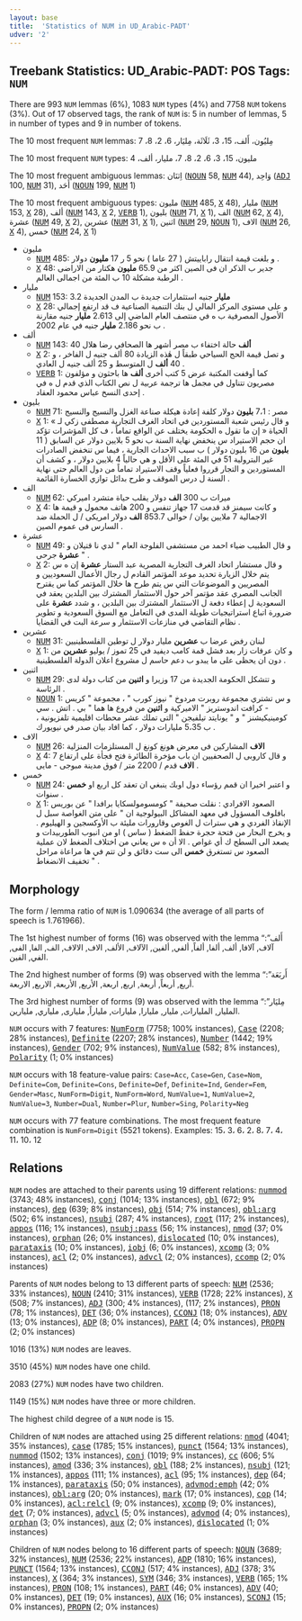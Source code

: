```yaml
---
layout: base
title:  'Statistics of NUM in UD_Arabic-PADT'
udver: '2'
---
```


## Treebank Statistics: UD_Arabic-PADT: POS Tags: `NUM`

There are 993 `NUM` lemmas (6%), 1083 `NUM` types (4%) and 7758 `NUM` tokens (3%).
Out of 17 observed tags, the rank of `NUM` is: 5 in number of lemmas, 5 in number of types and 9 in number of tokens.

The 10 most frequent `NUM` lemmas: مِليُون، أَلف، 15، 3، ثَلَاثَة، مِليَار، 6، 2، 8، 7

The 10 most frequent `NUM` types:  مليون، 15، 3، 6، 2، 8، 7، مليار، ألف، 4

The 10 most frequent ambiguous lemmas: اِثنَان (<tt><a href="ar_padt-pos-NOUN.html">NOUN</a></tt> 58, <tt><a href="ar_padt-pos-NUM.html">NUM</a></tt> 44), وَاحِد (<tt><a href="ar_padt-pos-ADJ.html">ADJ</a></tt> 100, <tt><a href="ar_padt-pos-NUM.html">NUM</a></tt> 31), أَحَد (<tt><a href="ar_padt-pos-NOUN.html">NOUN</a></tt> 199, <tt><a href="ar_padt-pos-NUM.html">NUM</a></tt> 1)

The 10 most frequent ambiguous types:  مليون (<tt><a href="ar_padt-pos-NUM.html">NUM</a></tt> 485, <tt><a href="ar_padt-pos-X.html">X</a></tt> 48), مليار (<tt><a href="ar_padt-pos-NUM.html">NUM</a></tt> 153, <tt><a href="ar_padt-pos-X.html">X</a></tt> 28), ألف (<tt><a href="ar_padt-pos-NUM.html">NUM</a></tt> 143, <tt><a href="ar_padt-pos-X.html">X</a></tt> 2, <tt><a href="ar_padt-pos-VERB.html">VERB</a></tt> 1), بليون (<tt><a href="ar_padt-pos-NUM.html">NUM</a></tt> 71, <tt><a href="ar_padt-pos-X.html">X</a></tt> 1), الف (<tt><a href="ar_padt-pos-NUM.html">NUM</a></tt> 62, <tt><a href="ar_padt-pos-X.html">X</a></tt> 4), عشرة (<tt><a href="ar_padt-pos-NUM.html">NUM</a></tt> 49, <tt><a href="ar_padt-pos-X.html">X</a></tt> 2), عشرين (<tt><a href="ar_padt-pos-NUM.html">NUM</a></tt> 31, <tt><a href="ar_padt-pos-X.html">X</a></tt> 1), اثنين (<tt><a href="ar_padt-pos-NUM.html">NUM</a></tt> 29, <tt><a href="ar_padt-pos-NOUN.html">NOUN</a></tt> 1), الاف (<tt><a href="ar_padt-pos-NUM.html">NUM</a></tt> 26, <tt><a href="ar_padt-pos-X.html">X</a></tt> 4), خمس (<tt><a href="ar_padt-pos-NUM.html">NUM</a></tt> 24, <tt><a href="ar_padt-pos-X.html">X</a></tt> 1)


* مليون
  * <tt><a href="ar_padt-pos-NUM.html">NUM</a></tt> 485: و بلغت قيمة انتقال راباييتش ( 27 عاما ) نحو 5 ر 17 <b>مليون</b> دولار .
  * <tt><a href="ar_padt-pos-X.html">X</a></tt> 48: جدير ب الذكر ان فى الصين اكثر من 65.9 <b>مليون</b> هكتار من الاراضى الرطبة مشكلة 10 ب المئة من اجمالى العالم .
* مليار
  * <tt><a href="ar_padt-pos-NUM.html">NUM</a></tt> 153: 3.2 <b>مليار</b> جنيه استثمارات جديدة ب المدن الجديدة
  * <tt><a href="ar_padt-pos-X.html">X</a></tt> 28: و على مستوى المركز المالي ل بنك التنمية الصناعية ف قد ارتفع إجمالي الأصول المصرفية ب ه في منتصف العام الماضي إلى 2.613 <b>مليار</b> جنيه مقارنة ب نحو 2.186 <b>مليار</b> جنيه في عام 2002 .
* ألف
  * <tt><a href="ar_padt-pos-NUM.html">NUM</a></tt> 143: 40 <b>ألف</b> حالة اختفاء ب مصر أشهر ها الصحافي رضا هلال
  * <tt><a href="ar_padt-pos-X.html">X</a></tt> 2: و تصل قيمة الحج السياحي طبقاً ل هٰذه الزيادة 80 ألف جنيه ل الفاخر ، و 40 <b>ألف</b> ل المتوسط و 25 ألف جنيه ل العادي .
  * <tt><a href="ar_padt-pos-VERB.html">VERB</a></tt> 1: كما أوقفت المكتبة عرض 5 كتب أخرى <b>ألف</b> ها باحثون و مؤلفون مصريون تتناول في مجمل ها ترجمة عربية ل نص الكتاب الذي قدم ل ه في إحدى النسخ عباس محمود العقاد .
* بليون
  * <tt><a href="ar_padt-pos-NUM.html">NUM</a></tt> 71: مصر : 7،1 <b>بليون</b> دولار كلفة إعادة هيكلة صناعة الغزل والنسيج والنسيج
  * <tt><a href="ar_padt-pos-X.html">X</a></tt> 1: و قال رئيس شعبة المستوردين في اتحاد الغرف التجارية مصطفى زكي لـ » الحياة « إن ما تقول ه الحكومة يختلف عن الواقع تماماً ، ف كل المؤشرات تؤكد ان حجم الاستيراد س ينخفض نهاية السنة ب نحو 5 بلايين دولار عن السابق ( 11 <b>بليون</b> من 16 بليون دولار ) ب سبب الاحداث الجارية ، فيما س تنخفض الصادرات غير البترولية 51 في المئة على الأقل و هي حالياً 4 بلايين دولار ، و كشف أن المستوردين و التجار قرروا فعلياً وقف الاستيراد تماماً من دول العالم حتى نهاية السنة ل درس الموقف و طرح بدائل توازي الخسارة القائمة .
* الف
  * <tt><a href="ar_padt-pos-NUM.html">NUM</a></tt> 62: ميراث ب 300 <b>الف</b> دولار يقلب حياة متشرد اميركي
  * <tt><a href="ar_padt-pos-X.html">X</a></tt> 4: و كانت سيمنز قد قدمت 17 جهاز تنفس و 200 هاتف محمول و قيمة ها الاجمالية 7 ملايين يوان / حوالى 853.7 <b>الف</b> دولار امريكى / ل الحملة ضد السارس فى عموم الصين .
* عشرة
  * <tt><a href="ar_padt-pos-NUM.html">NUM</a></tt> 49: و قال الطبيب ضياء احمد من مستشفى الفلوجة العام " لدي نا قتيلان و <b>عشرة</b> جرحى " .
  * <tt><a href="ar_padt-pos-X.html">X</a></tt> 2: و قال مستشار اتحاد الغرف التجارية المصرية عبد الستار <b>عشرة</b> إن ه س يتم خلال الزيارة تحديد موعد المؤتمر القادم ل رجال الأعمال السعوديين و المصريين و الموضوعات التي س يتم طرح ها خلال المؤتمر كما س يقترح الجانب المصري عقد مؤتمر آخر حول الاستثمار المشترك بين البلدين يعقد في السعودية ل إعطاء دفعة ل الاستثمار المشترك بين البلدين ، و شدد <b>عشرة</b> على ضرورة اتباع استراتيجيات طويلة المدى في التعامل مع السوق السعودية و تطوير نظام التقاضي في منازعات الاستثمار و سرعة البت في القضايا .
* عشرين
  * <tt><a href="ar_padt-pos-NUM.html">NUM</a></tt> 31: لبنان رفض عرضا ب <b>عشرين</b> مليار دولار ل توطين الفلسطينيين
  * <tt><a href="ar_padt-pos-X.html">X</a></tt> 1: و كان عرفات زار بعد فشل قمة كامب ديفيد في 25 تموز / يوليو <b>عشرين</b> من دون ان يحظى على ما يبدو ب دعم حاسم ل مشروع اعلان الدولة الفلسطينية .
* اثنين
  * <tt><a href="ar_padt-pos-NUM.html">NUM</a></tt> 29: و تتشكل الحكومة الجديدة من 17 وزيرا و <b>اثنين</b> من كتاب دولة لدى الرئاسة .
  * <tt><a href="ar_padt-pos-NOUN.html">NOUN</a></tt> 1: و س تشتري مجموعة روبرت مردوخ " نيوز كورب " ، مجموعة " كريس - كرافت اندوستريز " الاميركية و <b>اثنين</b> من فروع ها هما " بي . اتش . سي كومينيكيشنز " و " يونايتد تيلفيجن " التى تملك عشر محطات اقليمية تلفزيونية ، ب 5،35 مليارات دولار ، كما افاد بيان صدر في نيويورك .
* الاف
  * <tt><a href="ar_padt-pos-NUM.html">NUM</a></tt> 26: <b>الاف</b> المشاركين فى معرض هونغ كونغ ل المستلزمات المنزلية
  * <tt><a href="ar_padt-pos-X.html">X</a></tt> 4: و قال كاروبى ل الصحفيين ان باب مؤخرة الطائرة فتح فجأة على ارتفاع 7 <b>الاف</b> قدم / 2200 متر / فوق مدينة مبوجى - مايى .
* خمس
  * <tt><a href="ar_padt-pos-NUM.html">NUM</a></tt> 24: و اعتبر اخيرا ان قمم رؤساء دول اوبك ينبغي ان تعقد كل اربع او <b>خمس</b> سنوات .
  * <tt><a href="ar_padt-pos-X.html">X</a></tt> 1: الصعود الافرادي : نقلت صحيفة " كومسومولسكايا برافدا " عن بوريس بافلوف المسؤول في معهد المشاكل البيولوجية ان " على متن الغواصة سبل ل الإنقاذ الفردي و هي سترات ل الغوص وقارورات مليئة ب الأوكسجين و الهيليوم . و يخرج البحار من فتحة حجرة حفظ الضغط ( ساس ) او من انبوب الطوربيدات و يصعد الى السطح ك أي غواص . الا أن ه س يعاني من اختلاف الضغط لان عملية الصعود س تستغرق <b>خمس</b> الى ست دقائق و لن تتم في ها مراعاة مراحل تخفيف الانضغاط " .

## Morphology

The form / lemma ratio of `NUM` is 1.090634 (the average of all parts of speech is 1.761966).

The 1st highest number of forms (16) was observed with the lemma “أَلف”: آلاف, آلافا, ألف, ألفا, ألفاً, ألفي, ألفين, الآلاف, الألف, الاف, الالاف, الف, الفا, الفى, الفي, الفين.

The 2nd highest number of forms (9) was observed with the lemma “أَربَعَة”: أربع, أربعاً, أربعة, اربع, اربعة, الأربع, الأربعة, الاربع, الاربعة.

The 3rd highest number of forms (9) was observed with the lemma “مِليَار”: المليار, المليارات, مليار, مليارا, مليارات, ملياراً, مليارى, ملياري, مليارين.

`NUM` occurs with 7 features: <tt><a href="ar_padt-feat-NumForm.html">NumForm</a></tt> (7758; 100% instances), <tt><a href="ar_padt-feat-Case.html">Case</a></tt> (2208; 28% instances), <tt><a href="ar_padt-feat-Definite.html">Definite</a></tt> (2207; 28% instances), <tt><a href="ar_padt-feat-Number.html">Number</a></tt> (1442; 19% instances), <tt><a href="ar_padt-feat-Gender.html">Gender</a></tt> (702; 9% instances), <tt><a href="ar_padt-feat-NumValue.html">NumValue</a></tt> (582; 8% instances), <tt><a href="ar_padt-feat-Polarity.html">Polarity</a></tt> (1; 0% instances)

`NUM` occurs with 18 feature-value pairs: `Case=Acc`, `Case=Gen`, `Case=Nom`, `Definite=Com`, `Definite=Cons`, `Definite=Def`, `Definite=Ind`, `Gender=Fem`, `Gender=Masc`, `NumForm=Digit`, `NumForm=Word`, `NumValue=1`, `NumValue=2`, `NumValue=3`, `Number=Dual`, `Number=Plur`, `Number=Sing`, `Polarity=Neg`

`NUM` occurs with 77 feature combinations.
The most frequent feature combination is `NumForm=Digit` (5521 tokens).
Examples: 15، 3، 6، 2، 8، 7، 4، 11، 10، 12


## Relations

`NUM` nodes are attached to their parents using 19 different relations: <tt><a href="ar_padt-dep-nummod.html">nummod</a></tt> (3743; 48% instances), <tt><a href="ar_padt-dep-conj.html">conj</a></tt> (1014; 13% instances), <tt><a href="ar_padt-dep-obl.html">obl</a></tt> (672; 9% instances), <tt><a href="ar_padt-dep-dep.html">dep</a></tt> (639; 8% instances), <tt><a href="ar_padt-dep-obj.html">obj</a></tt> (514; 7% instances), <tt><a href="ar_padt-dep-obl-arg.html">obl:arg</a></tt> (502; 6% instances), <tt><a href="ar_padt-dep-nsubj.html">nsubj</a></tt> (287; 4% instances), <tt><a href="ar_padt-dep-root.html">root</a></tt> (117; 2% instances), <tt><a href="ar_padt-dep-appos.html">appos</a></tt> (116; 1% instances), <tt><a href="ar_padt-dep-nsubj-pass.html">nsubj:pass</a></tt> (56; 1% instances), <tt><a href="ar_padt-dep-nmod.html">nmod</a></tt> (37; 0% instances), <tt><a href="ar_padt-dep-orphan.html">orphan</a></tt> (26; 0% instances), <tt><a href="ar_padt-dep-dislocated.html">dislocated</a></tt> (10; 0% instances), <tt><a href="ar_padt-dep-parataxis.html">parataxis</a></tt> (10; 0% instances), <tt><a href="ar_padt-dep-iobj.html">iobj</a></tt> (6; 0% instances), <tt><a href="ar_padt-dep-xcomp.html">xcomp</a></tt> (3; 0% instances), <tt><a href="ar_padt-dep-acl.html">acl</a></tt> (2; 0% instances), <tt><a href="ar_padt-dep-advcl.html">advcl</a></tt> (2; 0% instances), <tt><a href="ar_padt-dep-ccomp.html">ccomp</a></tt> (2; 0% instances)

Parents of `NUM` nodes belong to 13 different parts of speech: <tt><a href="ar_padt-pos-NUM.html">NUM</a></tt> (2536; 33% instances), <tt><a href="ar_padt-pos-NOUN.html">NOUN</a></tt> (2410; 31% instances), <tt><a href="ar_padt-pos-VERB.html">VERB</a></tt> (1728; 22% instances), <tt><a href="ar_padt-pos-X.html">X</a></tt> (508; 7% instances), <tt><a href="ar_padt-pos-ADJ.html">ADJ</a></tt> (300; 4% instances),  (117; 2% instances), <tt><a href="ar_padt-pos-PRON.html">PRON</a></tt> (78; 1% instances), <tt><a href="ar_padt-pos-DET.html">DET</a></tt> (36; 0% instances), <tt><a href="ar_padt-pos-CCONJ.html">CCONJ</a></tt> (18; 0% instances), <tt><a href="ar_padt-pos-ADV.html">ADV</a></tt> (13; 0% instances), <tt><a href="ar_padt-pos-ADP.html">ADP</a></tt> (8; 0% instances), <tt><a href="ar_padt-pos-PART.html">PART</a></tt> (4; 0% instances), <tt><a href="ar_padt-pos-PROPN.html">PROPN</a></tt> (2; 0% instances)

1016 (13%) `NUM` nodes are leaves.

3510 (45%) `NUM` nodes have one child.

2083 (27%) `NUM` nodes have two children.

1149 (15%) `NUM` nodes have three or more children.

The highest child degree of a `NUM` node is 15.

Children of `NUM` nodes are attached using 25 different relations: <tt><a href="ar_padt-dep-nmod.html">nmod</a></tt> (4041; 35% instances), <tt><a href="ar_padt-dep-case.html">case</a></tt> (1785; 15% instances), <tt><a href="ar_padt-dep-punct.html">punct</a></tt> (1564; 13% instances), <tt><a href="ar_padt-dep-nummod.html">nummod</a></tt> (1502; 13% instances), <tt><a href="ar_padt-dep-conj.html">conj</a></tt> (1019; 9% instances), <tt><a href="ar_padt-dep-cc.html">cc</a></tt> (606; 5% instances), <tt><a href="ar_padt-dep-amod.html">amod</a></tt> (336; 3% instances), <tt><a href="ar_padt-dep-obl.html">obl</a></tt> (188; 2% instances), <tt><a href="ar_padt-dep-nsubj.html">nsubj</a></tt> (121; 1% instances), <tt><a href="ar_padt-dep-appos.html">appos</a></tt> (111; 1% instances), <tt><a href="ar_padt-dep-acl.html">acl</a></tt> (95; 1% instances), <tt><a href="ar_padt-dep-dep.html">dep</a></tt> (64; 1% instances), <tt><a href="ar_padt-dep-parataxis.html">parataxis</a></tt> (50; 0% instances), <tt><a href="ar_padt-dep-advmod-emph.html">advmod:emph</a></tt> (42; 0% instances), <tt><a href="ar_padt-dep-obl-arg.html">obl:arg</a></tt> (20; 0% instances), <tt><a href="ar_padt-dep-mark.html">mark</a></tt> (17; 0% instances), <tt><a href="ar_padt-dep-cop.html">cop</a></tt> (14; 0% instances), <tt><a href="ar_padt-dep-acl-relcl.html">acl:relcl</a></tt> (9; 0% instances), <tt><a href="ar_padt-dep-xcomp.html">xcomp</a></tt> (9; 0% instances), <tt><a href="ar_padt-dep-det.html">det</a></tt> (7; 0% instances), <tt><a href="ar_padt-dep-advcl.html">advcl</a></tt> (5; 0% instances), <tt><a href="ar_padt-dep-advmod.html">advmod</a></tt> (4; 0% instances), <tt><a href="ar_padt-dep-orphan.html">orphan</a></tt> (3; 0% instances), <tt><a href="ar_padt-dep-aux.html">aux</a></tt> (2; 0% instances), <tt><a href="ar_padt-dep-dislocated.html">dislocated</a></tt> (1; 0% instances)

Children of `NUM` nodes belong to 16 different parts of speech: <tt><a href="ar_padt-pos-NOUN.html">NOUN</a></tt> (3689; 32% instances), <tt><a href="ar_padt-pos-NUM.html">NUM</a></tt> (2536; 22% instances), <tt><a href="ar_padt-pos-ADP.html">ADP</a></tt> (1810; 16% instances), <tt><a href="ar_padt-pos-PUNCT.html">PUNCT</a></tt> (1564; 13% instances), <tt><a href="ar_padt-pos-CCONJ.html">CCONJ</a></tt> (517; 4% instances), <tt><a href="ar_padt-pos-ADJ.html">ADJ</a></tt> (378; 3% instances), <tt><a href="ar_padt-pos-X.html">X</a></tt> (364; 3% instances), <tt><a href="ar_padt-pos-SYM.html">SYM</a></tt> (346; 3% instances), <tt><a href="ar_padt-pos-VERB.html">VERB</a></tt> (165; 1% instances), <tt><a href="ar_padt-pos-PRON.html">PRON</a></tt> (108; 1% instances), <tt><a href="ar_padt-pos-PART.html">PART</a></tt> (46; 0% instances), <tt><a href="ar_padt-pos-ADV.html">ADV</a></tt> (40; 0% instances), <tt><a href="ar_padt-pos-DET.html">DET</a></tt> (19; 0% instances), <tt><a href="ar_padt-pos-AUX.html">AUX</a></tt> (16; 0% instances), <tt><a href="ar_padt-pos-SCONJ.html">SCONJ</a></tt> (15; 0% instances), <tt><a href="ar_padt-pos-PROPN.html">PROPN</a></tt> (2; 0% instances)

